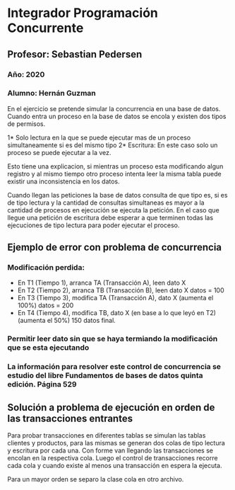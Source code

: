 # Integrador Programación Concurrente

## Profesor: Sebastian Pedersen

### Año: 2020

### Alumno: Hernán Guzman

En el ejercicio se pretende simular la concurrencia en una base de datos. Cuando entra un proceso en la base de datos se encola y existen dos tipos de permisos.

1* Solo lectura en la que se puede ejecutar mas de un proceso simultaneamente si es del mismo tipo
2* Escritura: En este caso solo un proceso se puede ejecutar a la vez.

Esto tiene una explicacion, si mientras un proceso esta modificando algun registro y al mismo tiempo otro proceso intenta leer la misma tabla puede existir una inconsistencia en los datos.

Cuando llegan las peticiones la base de datos consulta de que tipo es, si es de tipo lectura y la cantidad de consultas simultaneas es mayor a la cantidad de procesos en ejecución se ejecuta la petición. En el caso que llegue una petición de escritura debe esperar a que terminen todas las ejecuciones de tipo lectura para poder ejecutar el proceso.

## Ejemplo de error con problema de concurrencia

### Modificación perdida:

- En T1 (Tiempo 1), arranca TA (Transacción A), leen dato X
- En T2 (Tiempo 2), arranca TB (Transacción B), leen dato X datos = 100
- En T3 (Tiempo 3), modifica TA (Transacción A), dato X (aumenta el 100%) datos = 200
- En T4 (Tiempo 4), modifica TB, dato X (en base a lo que leyó en T2) (aumenta el 50%) 150 datos final.

### Permitir leer dato sin que se haya termiando la modificación que se esta ejecutando

### La información para resolver este control de concurrencia se estudio del libre Fundamentos de bases de datos quinta edición. Página 529

## Solución a problema de ejecución en orden de las transacciones entrantes

Para probar transacciones en diferentes tablas se simulan las tablas clientes y productos, para las mismas se generan dos colas de tipo lectura y escritura por cada una. Con forme van llegando las transacciones se encolan en la respectiva cola.
Luego el control de transacciones recorre cada cola y cuando existe al menos una transacción en espera la ejecuta.

Para un mayor orden se separo la clase cola en otro archivo.
